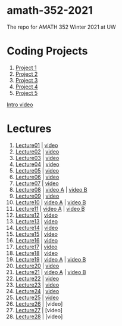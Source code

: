 # amath-352-2021
The repo for AMATH 352 Winter 2021 at UW

# Coding Projects
1. [Project 1](https://faculty.washington.edu/trogdon/amath-352-2021/coding_projects/Coding%20Project%201.html)
1. [Project 2](https://faculty.washington.edu/trogdon/amath-352-2021/coding_projects/Coding%20Project%202.html)
1. [Project 3](https://faculty.washington.edu/trogdon/amath-352-2021/coding_projects/Coding%20Project%203.html)
1. [Project 4](https://faculty.washington.edu/trogdon/amath-352-2021/coding_projects/Coding%20Project%204.html)
1. [Project 5](https://faculty.washington.edu/trogdon/amath-352-2021/coding_projects/Coding%20Project%205.html)

[Intro video](https://uw.hosted.panopto.com/Panopto/Pages/Viewer.aspx?id=554ec6cf-3d56-4f8c-8d0a-aca601134602)

# Lectures
1. [Lecture01](https://faculty.washington.edu/trogdon/amath-352-2021/notebooks/Lecture01.html) | [video](https://uw.hosted.panopto.com/Panopto/Pages/Viewer.aspx?id=05d19119-5e78-4afc-8a8e-aca60118ed53)
1. [Lecture02](https://faculty.washington.edu/trogdon/amath-352-2021/notebooks/Lecture02.html) | [video](https://uw.hosted.panopto.com/Panopto/Pages/Viewer.aspx?id=4afa2dc1-7198-4885-ba2d-aca60118ed80)
1. [Lecture03](https://faculty.washington.edu/trogdon/amath-352-2021/notebooks/Lecture03.html) | [video](https://uw.hosted.panopto.com/Panopto/Pages/Viewer.aspx?id=8943c7c4-6866-45fc-80a2-aca7000405be)
1. [Lecture04](https://faculty.washington.edu/trogdon/amath-352-2021/notebooks/Lecture04.html) | [video](https://uw.hosted.panopto.com/Panopto/Pages/Viewer.aspx?id=64c9c9ad-421c-47e2-9c26-acad011c83cd)
1. [Lecture05](https://faculty.washington.edu/trogdon/amath-352-2021/notebooks/Lecture05.html) | [video](https://uw.hosted.panopto.com/Panopto/Pages/Viewer.aspx?id=97b68b8d-3d31-4bef-aa47-acad01363b03)
1. [Lecture06](https://faculty.washington.edu/trogdon/amath-352-2021/notebooks/Lecture06.html) | [video](https://uw.hosted.panopto.com/Panopto/Pages/Viewer.aspx?id=40c4d447-b400-40b5-a540-acad0139514a)
1. [Lecture07](https://faculty.washington.edu/trogdon/amath-352-2021/notebooks/Lecture07.html) | [video](https://uw.hosted.panopto.com/Panopto/Pages/Viewer.aspx?id=01c9953f-e692-444a-9e4e-acb401528b9f)
1. [Lecture08](https://faculty.washington.edu/trogdon/amath-352-2021/notebooks/Lecture08.html) | [video A](https://uw.hosted.panopto.com/Panopto/Pages/Viewer.aspx?id=171ab39c-4749-4c52-829e-acb401556351) | [video B](https://uw.hosted.panopto.com/Panopto/Pages/Viewer.aspx?id=925d444c-7b8e-4be9-9fa7-acb4015f12cd)
1. [Lecture09](https://faculty.washington.edu/trogdon/amath-352-2021/notebooks/Lecture09.html) | [video](https://uw.hosted.panopto.com/Panopto/Pages/Viewer.aspx?id=0127ef67-da87-484c-b23f-acbb0120215a)
1. [Lecture10](https://faculty.washington.edu/trogdon/amath-352-2021/notebooks/Lecture10.html) | [video A](https://uw.hosted.panopto.com/Panopto/Pages/Viewer.aspx?id=149407ab-f52b-4cea-adea-acbb0120219b) | [video B](https://uw.hosted.panopto.com/Panopto/Pages/Viewer.aspx?id=f26887b4-e130-4964-a0d5-acbb01217f55)
1. [Lecture11](https://faculty.washington.edu/trogdon/amath-352-2021/notebooks/Lecture11.html) | [video A](https://uw.hosted.panopto.com/Panopto/Pages/Viewer.aspx?id=308a1268-86bb-4b30-957b-acbb0170ec48) | [video B](https://uw.hosted.panopto.com/Panopto/Pages/Viewer.aspx?id=302e0188-e95d-4165-ba60-acbb0170ec89)
1. [Lecture12](https://faculty.washington.edu/trogdon/amath-352-2021/notebooks/Lecture12.html) | [video](https://uw.hosted.panopto.com/Panopto/Pages/Viewer.aspx?id=a3e2dd0f-1c6f-4692-bc2b-acc0012bef74)
1. [Lecture13](https://faculty.washington.edu/trogdon/amath-352-2021/notebooks/Lecture13.html) | [video](https://uw.hosted.panopto.com/Panopto/Pages/Viewer.aspx?id=5d69f7af-c7cd-43a6-afc2-acc201395ade)
1. [Lecture14](https://faculty.washington.edu/trogdon/amath-352-2021/notebooks/Lecture14.html) | [video](https://uw.hosted.panopto.com/Panopto/Pages/Viewer.aspx?id=cedeb277-d51b-4989-a7b7-acc201395b2f)
1. [Lecture15](https://faculty.washington.edu/trogdon/amath-352-2021/notebooks/Lecture15.html) | [video](https://uw.hosted.panopto.com/Panopto/Pages/Viewer.aspx?id=d432840c-07ce-4b7c-be88-acc9015b2164)
1. [Lecture16](https://faculty.washington.edu/trogdon/amath-352-2021/notebooks/Lecture16.html) | [video](https://uw.hosted.panopto.com/Panopto/Pages/Viewer.aspx?id=4a3844ed-a13e-413a-aa17-acc9015f4e68)
1. [Lecture17](https://faculty.washington.edu/trogdon/amath-352-2021/notebooks/Lecture17.html) | [video](https://uw.hosted.panopto.com/Panopto/Pages/Viewer.aspx?id=c84335a5-ab2c-48f2-9032-acc9016ca8bf)
1. [Lecture18](https://faculty.washington.edu/trogdon/amath-352-2021/notebooks/Lecture18.html) | [video](https://uw.hosted.panopto.com/Panopto/Pages/Viewer.aspx?id=fcd2073f-7719-499c-9fa2-acd101693cf2)
1. [Lecture19](https://faculty.washington.edu/trogdon/amath-352-2021/notebooks/Lecture19.html) | [video A](https://uw.hosted.panopto.com/Panopto/Pages/Viewer.aspx?id=23e20efa-a0d0-4925-a6f3-acd101693d21) | [video B](https://uw.hosted.panopto.com/Panopto/Pages/Viewer.aspx?id=f2cdc250-7153-49a1-8520-acd101693d5c)
1. [Lecture20](https://faculty.washington.edu/trogdon/amath-352-2021/notebooks/Lecture20.html) | [video](https://uw.hosted.panopto.com/Panopto/Pages/Viewer.aspx?id=df407d84-0ede-4cf8-9708-acd5000cfba7)
1. [Lecture21](https://faculty.washington.edu/trogdon/amath-352-2021/notebooks/Lecture21.html) | [video A](https://uw.hosted.panopto.com/Panopto/Pages/Viewer.aspx?id=7be81044-d9cf-44f4-949d-acd5000cfbdc) | [video B](https://uw.hosted.panopto.com/Panopto/Pages/Viewer.aspx?id=23e8d1cf-906a-4080-b440-acd5000e5215)
1. [Lecture22](https://faculty.washington.edu/trogdon/amath-352-2021/notebooks/Lecture22.html) | [video](https://uw.hosted.panopto.com/Panopto/Pages/Viewer.aspx?id=31197d68-bdd0-4feb-b95b-acd5001bf983)
1. [Lecture23](https://faculty.washington.edu/trogdon/amath-352-2021/notebooks/Lecture23.html) | [video](https://uw.hosted.panopto.com/Panopto/Pages/Viewer.aspx?id=e1b04dac-e023-4980-aef2-acdb018577c0)
1. [Lecture24](https://faculty.washington.edu/trogdon/amath-352-2021/notebooks/Lecture24.html) | [video](https://uw.hosted.panopto.com/Panopto/Pages/Viewer.aspx?id=dc129481-b6fa-4855-bffd-acdb01857813)
1. [Lecture25](https://faculty.washington.edu/trogdon/amath-352-2021/notebooks/Lecture25.html) | [video](https://uw.hosted.panopto.com/Panopto/Pages/Viewer.aspx?id=e2f20f14-8a9e-416c-b549-acdb018577f2)
1. [Lecture26](https://faculty.washington.edu/trogdon/amath-352-2021/notebooks/Lecture26.html) | [video]
1. [Lecture27](https://faculty.washington.edu/trogdon/amath-352-2021/notebooks/Lecture27.html) | [video]
1. [Lecture28](https://faculty.washington.edu/trogdon/amath-352-2021/notebooks/Lecture28.html) | [video]

